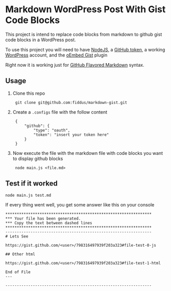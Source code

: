 # Markdown WordPress Post With Gist Code Blocks

This project is intend to replace code blocks from markdown to github gist code blocks in a WordPress post.

To use this project you will need to have [NodeJS](https://nodejs.org/), a [GitHub token](https://help.github.com/articles/creating-an-access-token-for-command-line-use/), a working [WordPress](https://wordpress.org/) account, and the [oEmbed Gist](https://wordpress.org/plugins/oembed-gist/) plugin

Right now it is working just for [GitHub Flavored Markdown](https://help.github.com/articles/github-flavored-markdown/) syntax.

## Usage

1. Clone this repo

        git clone git@github.com:fiddus/markdown-gist.git

1. Create a `.configs` file with the follow content

        {
            "github": {
                "type": "oauth",
                "token": "insert your token here"
            }
        }

1. Now execute the file with the markdown file with code blocks you want to display github blocks

        node main.js <file.md>

## Test if it worked

    node main.js test.md

If every thing went well, you get some answer like this on your console

    ****************************************************************
    *** Your file has been generated.
    *** Copy the text between dashed lines
    ****************************************************************
    ----------------------------------------------------------------
    # Lets See
    
    https://gist.github.com/<user>/798316497939f203a323#file-test-0-js
    
    ## Other html
    
    https://gist.github.com/<user>/798316497939f203a323#file-test-1-html
    
    End of File
    ---
    
    ----------------------------------------------------------------

